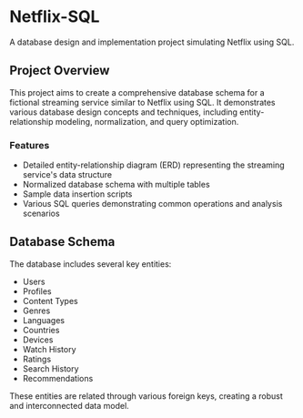 # Netflix-SQL

A database design and implementation project simulating Netflix using SQL.

## Project Overview

This project aims to create a comprehensive database schema for a fictional streaming service similar to Netflix using SQL. It demonstrates various database design concepts and techniques, including entity-relationship modeling, normalization, and query optimization.

### Features

- Detailed entity-relationship diagram (ERD) representing the streaming service's data structure
- Normalized database schema with multiple tables
- Sample data insertion scripts
- Various SQL queries demonstrating common operations and analysis scenarios

## Database Schema

The database includes several key entities:

- Users
- Profiles
- Content Types
- Genres
- Languages
- Countries
- Devices
- Watch History
- Ratings
- Search History
- Recommendations

These entities are related through various foreign keys, creating a robust and interconnected data model.
